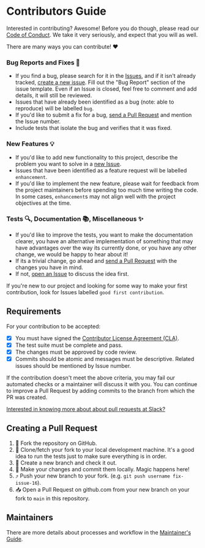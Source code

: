 # Contributors Guide

Interested in contributing? Awesome! Before you do though, please read our
[Code of Conduct](https://slackhq.github.io/code-of-conduct). We take it very seriously, and expect that you will as
well.

There are many ways you can contribute! :heart:

### Bug Reports and Fixes :bug:

- If you find a bug, please search for it in the [Issues](https://github.com/slackapi/python-slack-sdk/issues), and if it isn't already tracked,
  [create a new issue](https://github.com/slackapi/python-slack-sdk/issues/new). Fill out the "Bug Report" section of the issue template. Even if an Issue is closed, feel free to comment and add details, it will still
  be reviewed.
- Issues that have already been identified as a bug (note: able to reproduce) will be labelled `bug`.
- If you'd like to submit a fix for a bug, [send a Pull Request](#creating_a_pull_request) and mention the Issue number.
- Include tests that isolate the bug and verifies that it was fixed.

### New Features :bulb:

- If you'd like to add new functionality to this project, describe the problem you want to solve in a [new Issue](https://github.com/slackapi/python-slack-sdk/issues/new).
- Issues that have been identified as a feature request will be labelled `enhancement`.
- If you'd like to implement the new feature, please wait for feedback from the project
  maintainers before spending too much time writing the code. In some cases, `enhancement`s may
  not align well with the project objectives at the time.

### Tests :mag:, Documentation :books:, Miscellaneous :sparkles:

- If you'd like to improve the tests, you want to make the documentation clearer, you have an
  alternative implementation of something that may have advantages over the way its currently
  done, or you have any other change, we would be happy to hear about it!
- If its a trivial change, go ahead and [send a Pull Request](#creating_a_pull_request) with the changes you have in mind.
- If not, [open an Issue](https://github.com/slackapi/python-slack-sdk/issues/new) to discuss the idea first.

If you're new to our project and looking for some way to make your first contribution, look for
Issues labelled `good first contribution`.

## Requirements

For your contribution to be accepted:

- [x] You must have signed the [Contributor License Agreement (CLA)](https://cla-assistant.io/slackapi/python-slack-sdk).
- [x] The test suite must be complete and pass.
- [x] The changes must be approved by code review.
- [x] Commits should be atomic and messages must be descriptive. Related issues should be mentioned by Issue number.

If the contribution doesn't meet the above criteria, you may fail our automated checks or a maintainer will discuss it with you. You can continue to improve a Pull Request by adding commits to the branch from which the PR was created.

[Interested in knowing more about about pull requests at Slack?](https://slack.engineering/on-empathy-pull-requests-979e4257d158#.awxtvmb2z)

## Creating a Pull Request

1.  :fork_and_knife: Fork the repository on GitHub.
2.  :runner: Clone/fetch your fork to your local development machine. It's a good idea to run the tests just
    to make sure everything is in order.
3.  :herb: Create a new branch and check it out.
4.  :crystal_ball: Make your changes and commit them locally. Magic happens here!
5.  :arrow_heading_up: Push your new branch to your fork. (e.g. `git push username fix-issue-16`).
6.  :inbox_tray: Open a Pull Request on github.com from your new branch on your fork to `main` in this
    repository.

## Maintainers

There are more details about processes and workflow in the [Maintainer's Guide](./maintainers_guide.md).
